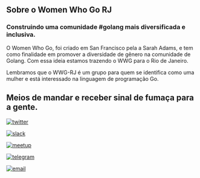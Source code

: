 ## Sobre o Women Who Go RJ
### Construindo uma comunidade #golang mais diversificada e inclusiva.

O Women Who Go, foi criado em San Francisco pela a Sarah Adams, e tem como finalidade em promover a diversidade de gênero na comunidade de Golang. Com essa ideia estamos trazendo o WWG para o Rio de Janeiro.

Lembramos que o WWG-RJ é um grupo para quem se identifica como uma mulher e está interessado na linguagem de programação Go.


## Meios de mandar e receber sinal de fumaça para a gente.

[![twitter](http://3.bp.blogspot.com/-BKLoayOxU90/VlEfrKMH05I/AAAAAAAABPg/i_HzaHhUUPA/s1600/Icono%2Btwitter%2Brosa%2Bpeq.png=200x200)](https://twitter.com/WWGBrasil)

[![slack](http://www.freeiconspng.com/uploads/slack-icon-6.png=200x200)](https://gophers.slack.com/messages/womenwhogo)

[![meetup](https://www.shareicon.net/download/2016/11/24/856520_media_512x512.png=100x100)](https://www.meetup.com/pt-BR/wwg-rio)

[![telegram](http://www.lecard.com.br/img/telegram.png=100x100)](https://telegram.me/joinchat/BCOBsj6vVeV62WJXeajheA)

[![email](http://maede2.com.br/wp-content/uploads/2015/03/RvRIiYO.png=100x100)](riodejaneiro@womenwhogo.org)

